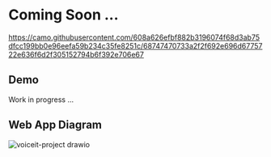 # Coming Soon ... 


https://camo.githubusercontent.com/608a626efbf882b3196074f68d3ab75dfcc199bb0e96eefa59b234c35fe8251c/68747470733a2f2f692e696d6775722e636f6d2f305152794b6f392e706e67
## Demo 
Work in progress ... 

## Web App Diagram 
![voiceit-project drawio](https://user-images.githubusercontent.com/50962389/170223983-9f249fd7-53e3-44c7-9018-e315bb4d5bb6.png)
